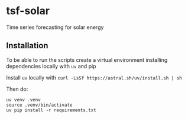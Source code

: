 # tsf-solar

Time series forecasting for solar energy

## Installation
To be able to run the scripts create a virtual environment
installing dependencies locally with `uv` and pip

Install `uv`  locally with  `curl -LsSf https://astral.sh/uv/install.sh | sh`

Then do:
```
uv venv .venv
source .venv/bin/activate
uv pip install -r requirements.txt
```


